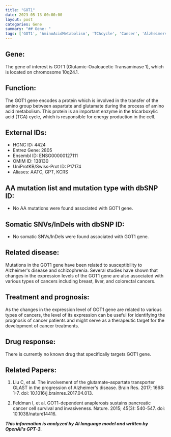 ```yaml
---
title: "GOT1"
date: 2023-05-13 00:00:00
layout: post
categories: Gene
summary: "## Gene: "
tags: ['GOT1', 'AminoAcidMetabolism', 'TCAcycle', 'Cancer', 'AlzheimersDisease', 'Schizophrenia', 'Prognosis', 'TherapeuticTarget']
---
```


## Gene: 

The gene of interest is GOT1 (Glutamic-Oxaloacetic Transaminase 1), which is located on chromosome 10q24.1.

## Function:

The GOT1 gene encodes a protein which is involved in the transfer of the amino group between aspartate and glutamate during the process of amino acid metabolism. This protein is an important enzyme in the tricarboxylic acid (TCA) cycle, which is responsible for energy production in the cell.

## External IDs: 

- HGNC ID: 4424
- Entrez Gene: 2805
- Ensembl ID: ENSG00000127111
- OMIM ID: 138130
- UniProtKB/Swiss-Prot ID: P17174
- Aliases: AATC, GPT, KCRS

## AA mutation list and mutation type with dbSNP ID:

- No AA mutations were found associated with GOT1 gene.

## Somatic SNVs/InDels with dbSNP ID:

- No somatic SNVs/InDels were found associated with GOT1 gene.

## Related disease:

Mutations in the GOT1 gene have been related to susceptibility to Alzheimer's disease and schizophrenia. Several studies have shown that changes in the expression levels of the GOT1 gene are also associated with various types of cancers including breast, liver, and colorectal cancers.

## Treatment and prognosis:

As the changes in the expression level of GOT1 gene are related to various types of cancers, the level of its expression can be useful for identifying the prognosis of cancer patients and might serve as a therapeutic target for the development of cancer treatments.

## Drug response:

There is currently no known drug that specifically targets GOT1 gene.

## Related Papers:

1. Liu C, et al. The involvement of the glutamate–aspartate transporter GLAST in the progression of Alzheimer's disease. Brain Res. 2017; 1668: 1-7. doi: 10.1016/j.brainres.2017.04.013.

2. Feldman I, et al. GOT1-dependent anaplerosis sustains pancreatic cancer cell survival and invasiveness. Nature. 2015; 45(3): 540-547. doi: 10.1038/nature14416.

**_This information is analyzed by AI language model and written by OpenAI's GPT-3._**